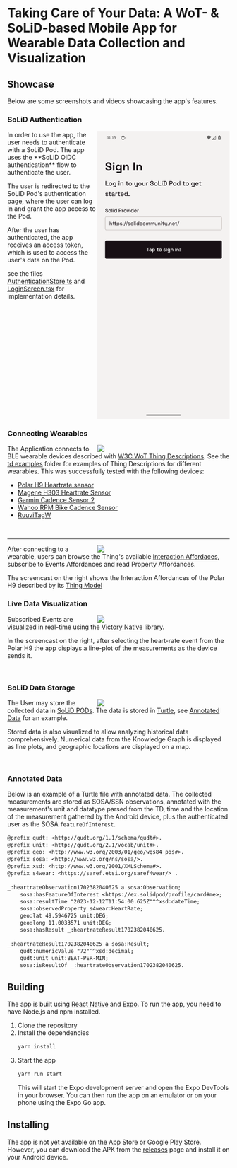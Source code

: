 # Taking Care of Your Data: A WoT- & SoLiD-based Mobile App for Wearable Data Collection and Visualization

## Showcase
Below are some screenshots and videos showcasing the app's features.
### SoLiD Authentication

<img align="right" width="300" src="images/SolidAuthentication.png">
In order to use the app, the user needs to authenticate with a SoLiD Pod. The app uses the **SoLiD OIDC authentication** flow to authenticate the user.

The user is redirected to the SoLiD Pod's authentication page, where the user can log in and grant the app access to the Pod.

After the user has authenticated, the app receives an access token, which is used to access the user's data on the Pod.

see the files [AuthenticationStore.ts](app/models/AuthenticationStore.ts) and [LoginScreen.tsx](app/screens/LoginScreen.tsx) for implementation details.

<br clear="right"/>

### Connecting Wearables

<img align="right" width="300" src="https://github.com/derwehr/WearableSolid/assets/7078901/d03f3e0b-b723-458b-9b2a-c58a08713761">

The Application connects to BLE wearable devices described with [W3C WoT Thing Descriptions](https://www.w3.org/TR/wot-thing-description11/). See the [td examples](https://github.com/derwehr/WearableSolid/tree/master/td%20examples) folder for examples of Thing Descriptions for different wearables. This was successfully tested with the following devices:
 - [Polar H9 Heartrate sensor](https://www.polar.com/en/sensors/h9-heart-rate-sensor)
 - [Magene H303 Heartrate Sensor](https://www.magene.com/sensors/52-h303-heart-rate-monitor.html)
 - [Garmin Cadence Sensor 2](https://www.garmin.com/en-US/p/641212/)
 - [Wahoo RPM Bike Cadence Sensor](https://www.wahoofitness.com/devices/bike-sensors/wahoo-rpm-cadence-sensor)
 - [RuuviTagW](https://ruuvi.com/ruuvitag/)
    
<br clear="right"/>

---

<img align="right" width="300" src="https://github.com/derwehr/WearableSolid/assets/7078901/b1e77893-4706-4eca-80c0-e7830ab977c7">


After connecting to a wearable, users can browse the Thing's available [Interaction Affordaces](https://www.w3.org/TR/wot-thing-description11/#interaction-affordances), subscribe to Events Affordances and read Property Affordances.

The screencast on the right shows the Interaction Affordances of the Polar H9 described by its [Thing Model](https://github.com/derwehr/WearableSolid/blob/master/td%20examples/PolarH9.json)
<br clear="right"/>

### Live Data Visualization

<img align="right" width="300" src="https://github.com/derwehr/WearableSolid/assets/7078901/bb48375f-635d-4be6-93f3-c3ed84e05b52">

Subscribed Events are visualized in real-time using the [Victory Native](https://formidable.com/open-source/victory/docs/native/) library.

In the screencast on the right, after selecting the heart-rate event from the Polar H9 the app displays a line-plot of the measurements as the device sends it.

<br clear="right"/>

### SoLiD Data Storage

<img align="right" width="300" src="https://github.com/derwehr/WearableSolid/assets/7078901/c6a6ba36-6b01-47d3-87b6-a4d30cc4e2ec">

The User may store the collected data in [SoLiD PODs](https://solidproject.org/). The data is stored in [Turtle](https://www.w3.org/TR/turtle/), see [Annotated Data](#annotated-data) for an example.

Stored data is also visualized to allow analyzing historical data comprehensively. Numerical data from the Knowledge Graph is displayed as line plots, and geographic locations are displayed on a map.

<br clear="right"/>

### Annotated Data
Below is an example of a Turtle file with annotated data. The collected measurements are stored as SOSA/SSN observations, annotated with the measurement's unit and datatype parsed from the TD, time and the location of the measurement gathered by the Android device, plus the authenticated user as the SOSA `featureOfInterest`.
```turtle
@prefix qudt: <http://qudt.org/1.1/schema/qudt#>.
@prefix unit: <http://qudt.org/2.1/vocab/unit#>.
@prefix geo: <http://www.w3.org/2003/01/geo/wgs84_pos#>.
@prefix sosa: <http://www.w3.org/ns/sosa/>.
@prefix xsd: <http://www.w3.org/2001/XMLSchema#>.
@prefix s4wear: <https://saref.etsi.org/saref4wear/> .

_:heartrateObservation1702382040625 a sosa:Observation;
    sosa:hasFeatureOfInterest <https://ex.solidpod/profile/card#me>;
    sosa:resultTime "2023-12-12T11:54:00.625Z"^^xsd:dateTime;
    sosa:observedProperty s4wear:HeartRate;
    geo:lat 49.5946725 unit:DEG;
    geo:long 11.0033571 unit:DEG;
    sosa:hasResult _:heartrateResult1702382040625.

_:heartrateResult1702382040625 a sosa:Result;
    qudt:numericValue "72"^^xsd:decimal;
    qudt:unit unit:BEAT-PER-MIN;
    sosa:isResultOf _:heartrateObservation1702382040625.
```

## Building
The app is built using [React Native](https://reactnative.dev/) and [Expo](https://expo.io/). To run the app, you need to have Node.js and npm installed.

1. Clone the repository
2. Install the dependencies
    ```bash
    yarn install
    ```
3. Start the app
    ```bash
    yarn run start
    ```
    This will start the Expo development server and open the Expo DevTools in your browser. You can then run the app on an emulator or on your phone using the Expo Go app.

## Installing
The app is not yet available on the App Store or Google Play Store. However, you can download the APK from the [releases](https://github.com/derwehr/WoT-Solid/releases) page and install it on your Android device.
